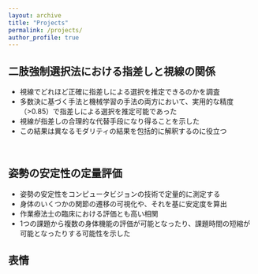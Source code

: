 ```yaml
---
layout: archive
title: "Projects"
permalink: /projects/
author_profile: true
---
```


## 二肢強制選択法における指差しと視線の関係  
* 視線でどれほど正確に指差しによる選択を推定できるのかを調査
* 多数決に基づく手法と機械学習の手法の両方において、実用的な精度（>0.85）で指差しによる選択を推定可能であった
* 視線が指差しの合理的な代替手段になり得ることを示した
* この結果は異なるモダリティの結果を包括的に解釈するのに役立つ

<!-- <img src="../images/proj_2AFC.jpg" title="Posture Evaluation" width="700"> -->

<br>

## 姿勢の安定性の定量評価  
* 姿勢の安定性をコンピュータビジョンの技術で定量的に測定する  
* 身体のいくつかの関節の遷移の可視化や、それを基に安定度を算出
* 作業療法士の臨床における評価とも高い相関
* 1つの課題から複数の身体機能の評価が可能となったり、課題時間の短縮が可能となったりする可能性を示した

<!-- <img src="../images/proj_posture_eval.jpg" title="Posture Evaluation" width="700"> -->

## 表情
